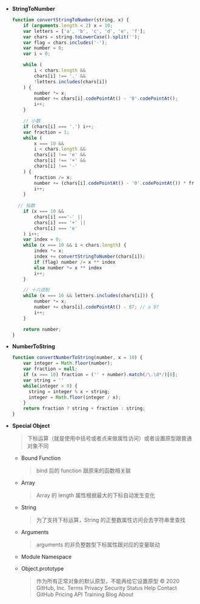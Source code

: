 * **StringToNumber**

  ```js
  function convertStringToNumber(string, x) {
      if (arguments.length < 2) x = 10;
      var letters = ['a', 'b', 'c', 'd', 'e', 'f'];
      var chars = string.toLowerCase().split('');
      var flag = chars.includes('-');
      var number = 0;
      var i = 0;
  
      while (
          i < chars.length &&
          chars[i] !== '.' &&
          !letters.includes(chars[i])
      ) {
          number *= x;
          number += chars[i].codePointAt() - '0'.codePointAt();
          i++;
      }
  
      // 小数 
      if (chars[i] === '.') i++;    
      var fraction = 1;
      while (
          x === 10 &&
          i < chars.length &&
          chars[i] !== 'e' &&
          chars[i] !== '+' &&
          chars[i] !== '-'
      ) {
          fraction /= x;
          number += (chars[i].codePointAt() - '0'.codePointAt()) * fraction;
          i++;
      }
      
  	// 指数
      if (x === 10 &&
          chars[i] ==='-' ||
          chars[i] === '+' ||
          chars[i] === 'e'
      ) i++;
      var index = 0;
      while (x === 10 && i < chars.length) {
          index *= x;
          index += convertStringToNumber(chars[i]);
          if (flag) number /= x ** index
          else number *= x ** index
          i++;
      }
  
      // 十六进制
      while (x === 16 && letters.includes(chars[i])) {
          number *= x;
          number += chars[i].codePointAt() - 87; // a 97
          i++;
      }
  
      return number;
  }
  ```

* **NumberToString**

  ```	js
  function convertNumberToString(number, x = 10) {
      var integer = Math.floor(number);
      var fraction = null;
      if (x === 10) fraction = ('' + number).match(/\.\d*/)[0];
      var string = ''
      while(integer > 0) {
        string = integer % x + string;
        integer = Math.floor(integer / x);
      }
      return fraction ? string + fraction : string;
  }
  ```

* **Special Object**

  > 下标运算（就是使用中括号或者点来做属性访问）或者设置原型跟普通对象不同
  * Bound Function 

    > bind 后的 function 跟原来的函数相关联
  * Array

    > Array 的 length 属性根据最大的下标自动发生变化
  * String

    > 为了支持下标运算，String 的正整数属性访问会去字符串里查找
  * Arguments

    > arguments 的非负整数型下标属性跟对应的变量联动
  * Module Namespace 

  * Object.prototype

    > 作为所有正常对象的默认原型，不能再给它设置原型
© 2020 GitHub, Inc.
Terms
Privacy
Security
Status
Help
Contact GitHub
Pricing
API
Training
Blog
About
